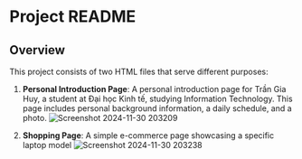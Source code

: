 # Project README  

## Overview  

This project consists of two HTML files that serve different purposes:  

1. **Personal Introduction Page**: A personal introduction page for Trần Gia Huy, a student at Đại học Kinh tế, studying Information Technology. This page includes personal background information, a daily schedule, and a photo.
![Screenshot 2024-11-30 203209](https://github.com/user-attachments/assets/f61fc42a-9d21-4eec-a463-06d0a42991dd)


2. **Shopping Page**: A simple e-commerce page showcasing a specific laptop model
![Screenshot 2024-11-30 203238](https://github.com/user-attachments/assets/9052d423-3a2c-4028-9959-64b7bdfbe432)



